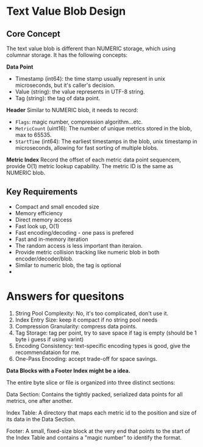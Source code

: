 # Text Value Blob Design

## Core Concept
The text value blob is different than NUMERIC storage, which using columnar storage. It has the following concepts:

**Data Point**
- Timestamp (int64): the time stamp usually represent in unix microseconds, but it's caller's decision.
- Value (string): the value represents in UTF-8 string.
- Tag (string): the tag of data point.

**Header**
Similar to NUMERIC blob, it needs to record:
- `Flags`: magic number, compression algorithm...etc.
- `MetricCount` (uint16): The number of unique metrics stored in the blob, max to 65535.
- `StartTime` (int64): The earliest timestamps in the blob, unix timestamp in microseconds, allowing for fast sorting of multiple blobs.

**Metric Index**
Record the offset of each metric data point sequencem, provide O(1) metric lookup capability. The metric ID is the same as NUMERIC blob.

## Key Requirements
- Compact and small encoded size
- Memory efficiency
- Direct memory access
- Fast look up, O(1)
- Fast encoding/decoding - one pass is prefered
- Fast and in-memory iteration
- The random access is less important than iteraion.
- Provide metric collision tracking like numeric blob in both encoder/decoder/blob.
- Similar to numeric blob, the tag is optional
-

# Answers for quesitons
1. String Pool Complexity: No, it's too complicated, don't use it.
2. Index Entry Size: keep it compact if no string pool needs
3. Compression Granularity: compress data points.
4. Tag Storage: tag per point, try to save space if tag is empty (should be 1 byte i guess if using varint)
5. Encoding Consistency: text-specific encoding types is good, give the recommendataion for me.
6. One-Pass Encoding: accept trade-off for space savings.

**Data Blocks with a Footer Index might be a idea.**

The entire byte slice or file is organized into three distinct sections:

Data Section: Contains the tightly packed, serialized data points for all metrics, one after another.

Index Table: A directory that maps each metric id to the position and size of its data in the Data Section.

Footer: A small, fixed-size block at the very end that points to the start of the Index Table and contains a "magic number" to identify the format.
